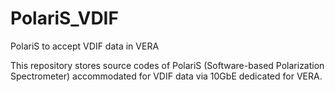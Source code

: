 PolariS_VDIF
============

PolariS to accept VDIF data in VERA

This repository stores source codes of PolariS (Software-based Polarization Spectrometer) accommodated for VDIF data via 10GbE dedicated for VERA.
